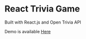 # React Trivia Game #

Built with React.js and Open Trivia API 

Demo is available [Here](https://julian-trivia-game.herokuapp.com/)
